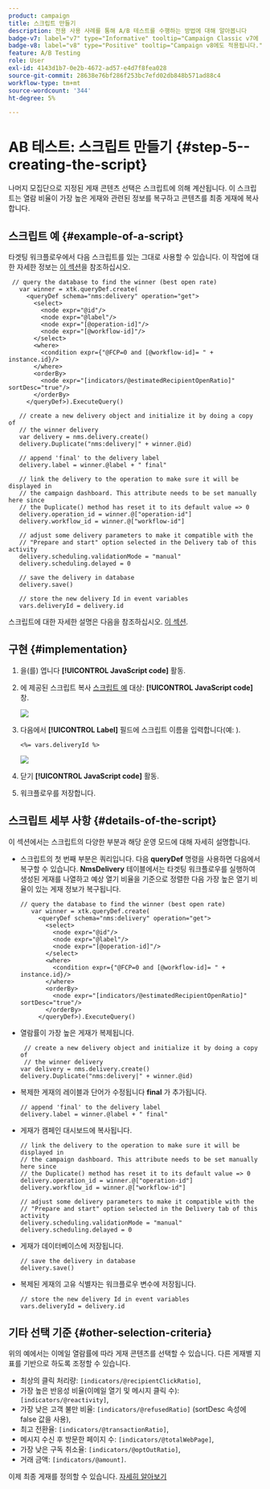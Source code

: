 ```yaml
---
product: campaign
title: 스크립트 만들기
description: 전용 사용 사례를 통해 A/B 테스트를 수행하는 방법에 대해 알아봅니다
badge-v7: label="v7" type="Informative" tooltip="Campaign Classic v7에 적용"
badge-v8: label="v8" type="Positive" tooltip="Campaign v8에도 적용됩니다."
feature: A/B Testing
role: User
exl-id: 4143d1b7-0e2b-4672-ad57-e4d7f8fea028
source-git-commit: 28638e76bf286f253bc7efd02db848b571ad88c4
workflow-type: tm+mt
source-wordcount: '344'
ht-degree: 5%

---
```


# AB 테스트: 스크립트 만들기 {#step-5--creating-the-script}


나머지 모집단으로 지정된 게재 콘텐츠 선택은 스크립트에 의해 계산됩니다. 이 스크립트는 열람 비율이 가장 높은 게재와 관련된 정보를 복구하고 콘텐츠를 최종 게재에 복사합니다.

## 스크립트 예 {#example-of-a-script}

타겟팅 워크플로우에서 다음 스크립트를 있는 그대로 사용할 수 있습니다. 이 작업에 대한 자세한 정보는 [이 섹션](#implementation)을 참조하십시오.

```
 // query the database to find the winner (best open rate)
   var winner = xtk.queryDef.create(
     <queryDef schema="nms:delivery" operation="get">
       <select>
         <node expr="@id"/>
         <node expr="@label"/>
         <node expr="[@operation-id]"/>
         <node expr="[@workflow-id]"/>
       </select>
       <where>
         <condition expr={"@FCP=0 and [@workflow-id]= " + instance.id}/>
       </where>
       <orderBy>
         <node expr="[indicators/@estimatedRecipientOpenRatio]" sortDesc="true"/>
       </orderBy>
     </queryDef>).ExecuteQuery()
   
   // create a new delivery object and initialize it by doing a copy of
   // the winner delivery
   var delivery = nms.delivery.create()
   delivery.Duplicate("nms:delivery|" + winner.@id)

   // append 'final' to the delivery label
   delivery.label = winner.@label + " final"

   // link the delivery to the operation to make sure it will be displayed in
   // the campaign dashboard. This attribute needs to be set manually here since 
   // the Duplicate() method has reset it to its default value => 0
   delivery.operation_id = winner.@["operation-id"]
   delivery.workflow_id = winner.@["workflow-id"]

   // adjust some delivery parameters to make it compatible with the 
   // "Prepare and start" option selected in the Delivery tab of this activity
   delivery.scheduling.validationMode = "manual"
   delivery.scheduling.delayed = 0
 
   // save the delivery in database
   delivery.save()
 
   // store the new delivery Id in event variables
   vars.deliveryId = delivery.id
```

스크립트에 대한 자세한 설명은 다음을 참조하십시오. [이 섹션](#details-of-the-script).

## 구현 {#implementation}

1. 을(를) 엽니다 **[!UICONTROL JavaScript code]** 활동.
1. 에 제공된 스크립트 복사 [스크립트 예](#example-of-a-script) 대상: **[!UICONTROL JavaScript code]** 창.

   ![](assets/use_case_abtesting_configscript_002.png)

1. 다음에서 **[!UICONTROL Label]** 필드에 스크립트 이름을 입력합니다(예: ).

   ```
   <%= vars.deliveryId %>
   ```

   ![](assets/use_case_abtesting_configscript_003.png)

1. 닫기 **[!UICONTROL JavaScript code]** 활동.
1. 워크플로우를 저장합니다.

## 스크립트 세부 사항 {#details-of-the-script}

이 섹션에서는 스크립트의 다양한 부분과 해당 운영 모드에 대해 자세히 설명합니다.

* 스크립트의 첫 번째 부분은 쿼리입니다. 다음 **queryDef** 명령을 사용하면 다음에서 복구할 수 있습니다. **NmsDelivery** 테이블에서는 타겟팅 워크플로우를 실행하여 생성된 게재를 나열하고 예상 열기 비율을 기준으로 정렬한 다음 가장 높은 열기 비율이 있는 게재 정보가 복구됩니다.

  ```
  // query the database to find the winner (best open rate)
     var winner = xtk.queryDef.create(
       <queryDef schema="nms:delivery" operation="get">
         <select>
           <node expr="@id"/>
           <node expr="@label"/>
           <node expr="[@operation-id]"/>
         </select>
         <where>
           <condition expr={"@FCP=0 and [@workflow-id]= " + instance.id}/>
         </where>
         <orderBy>
           <node expr="[indicators/@estimatedRecipientOpenRatio]" sortDesc="true"/>
         </orderBy>
       </queryDef>).ExecuteQuery()
  ```

* 열람률이 가장 높은 게재가 복제됩니다.

  ```
   // create a new delivery object and initialize it by doing a copy of
   // the winner delivery
  var delivery = nms.delivery.create()
  delivery.Duplicate("nms:delivery|" + winner.@id)
  ```

* 복제한 게재의 레이블과 단어가 수정됩니다 **final** 가 추가됩니다.

  ```
  // append 'final' to the delivery label
  delivery.label = winner.@label + " final"
  ```

* 게재가 캠페인 대시보드에 복사됩니다.

  ```
  // link the delivery to the operation to make sure it will be displayed in
  // the campaign dashboard. This attribute needs to be set manually here since 
  // the Duplicate() method has reset it to its default value => 0
  delivery.operation_id = winner.@["operation-id"]
  delivery.workflow_id = winner.@["workflow-id"]
  ```

  ```
  // adjust some delivery parameters to make it compatible with the 
  // "Prepare and start" option selected in the Delivery tab of this activity
  delivery.scheduling.validationMode = "manual"
  delivery.scheduling.delayed = 0
  ```

* 게재가 데이터베이스에 저장됩니다.

  ```
  // save the delivery in database
  delivery.save()
  ```

* 복제된 게재의 고유 식별자는 워크플로우 변수에 저장됩니다.

  ```
  // store the new delivery Id in event variables
  vars.deliveryId = delivery.id
  ```

## 기타 선택 기준 {#other-selection-criteria}

위의 예에서는 이메일 열람률에 따라 게재 콘텐츠를 선택할 수 있습니다. 다른 게재별 지표를 기반으로 하도록 조정할 수 있습니다.

* 최상의 클릭 처리량: `[indicators/@recipientClickRatio]`,
* 가장 높은 반응성 비율(이메일 열기 및 메시지 클릭 수): `[indicators/@reactivity]`,
* 가장 낮은 고객 불만 비율: `[indicators/@refusedRatio]` (sortDesc 속성에 false 값을 사용),
* 최고 전환율: `[indicators/@transactionRatio]`,
* 메시지 수신 후 방문한 페이지 수: `[indicators/@totalWebPage]`,
* 가장 낮은 구독 취소율: `[indicators/@optOutRatio]`,
* 거래 금액: `[indicators/@amount]`.

이제 최종 게재를 정의할 수 있습니다. [자세히 알아보기](a-b-testing-uc-final-delivery.md)
